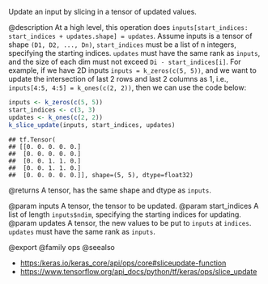 Update an input by slicing in a tensor of updated values.

@description
At a high level, this operation does
`inputs[start_indices: start_indices + updates.shape] = updates`.
Assume inputs is a tensor of shape `(D1, D2, ..., Dn)`,
`start_indices` must be a list of n integers, specifying the starting
indices. `updates` must have the same rank as `inputs`, and the size of each
dim must not exceed `Di - start_indices[i]`. For example, if we have 2D
inputs `inputs = k_zeros(c(5, 5))`, and we want to update the intersection
of last 2 rows and last 2 columns as 1, i.e.,
`inputs[4:5, 4:5] = k_ones(c(2, 2))`, then we can use the code below:


```r
inputs <- k_zeros(c(5, 5))
start_indices <- c(3, 3)
updates <- k_ones(c(2, 2))
k_slice_update(inputs, start_indices, updates)
```

```
## tf.Tensor(
## [[0. 0. 0. 0. 0.]
##  [0. 0. 0. 0. 0.]
##  [0. 0. 1. 1. 0.]
##  [0. 0. 1. 1. 0.]
##  [0. 0. 0. 0. 0.]], shape=(5, 5), dtype=float32)
```

@returns
    A tensor, has the same shape and dtype as `inputs`.

@param inputs A tensor, the tensor to be updated.
@param start_indices A list of length `inputs$ndim`, specifying
    the starting indices for updating.
@param updates A tensor, the new values to be put to `inputs` at `indices`.
    `updates` must have the same rank as `inputs`.

@export
@family ops
@seealso
+ <https:/keras.io/keras_core/api/ops/core#sliceupdate-function>
+ <https://www.tensorflow.org/api_docs/python/tf/keras/ops/slice_update>
